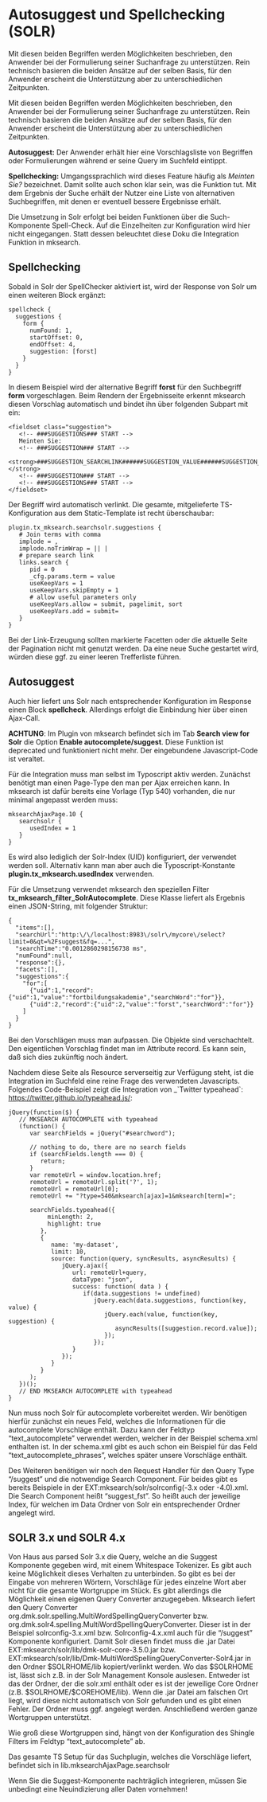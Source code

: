 Autosuggest und Spellchecking (SOLR)
====================================

Mit diesen beiden Begriffen werden Möglichkeiten beschrieben, den Anwender bei der Formulierung seiner Suchanfrage zu unterstützen. Rein technisch basieren die beiden Ansätze auf der selben Basis, für den Anwender erscheint die Unterstützung aber zu unterschiedlichen Zeitpunkten.

Mit diesen beiden Begriffen werden Möglichkeiten beschrieben, den Anwender bei der Formulierung seiner Suchanfrage zu unterstützen. Rein technisch basieren die beiden Ansätze auf der selben Basis, für den Anwender erscheint die Unterstützung aber zu unterschiedlichen Zeitpunkten.

**Autosuggest:** Der Anwender erhält hier eine Vorschlagsliste von Begriffen oder Formulierungen während er seine Query im Suchfeld eintippt.

**Spellchecking:** Umgangssprachlich wird dieses Feature häufig als *Meinten Sie?* bezeichnet. Damit sollte auch schon klar sein, was die Funktion tut. Mit dem Ergebnis der Suche erhält der Nutzer eine Liste von alternativen Suchbegriffen, mit denen er eventuell bessere Ergebnisse erhält.

Die Umsetzung in Solr erfolgt bei beiden Funktionen über die Such-Komponente Spell-Check. Auf die Einzelheiten zur Konfiguration wird hier nicht eingegangen. Statt dessen beleuchtet diese Doku die Integration Funktion in mksearch.

Spellchecking
-------------

Sobald in Solr der SpellChecker aktiviert ist, wird der Response von Solr um einen weiteren Block ergänzt:

~~~~ {.sourceCode .js}
spellcheck {
  suggestions {
    form {
      numFound: 1,
      startOffset: 0,
      endOffset: 4,
      suggestion: [forst]
    }
  }
}
~~~~

In diesem Beispiel wird der alternative Begriff **forst** für den Suchbegriff **form** vorgeschlagen. Beim Rendern der Ergebnisseite erkennt mksearch diesen Vorschlag automatisch und bindet ihn über folgenden Subpart mit ein:

~~~~ {.sourceCode .html}
<fieldset class="suggestion">
   <!-- ###SUGGESTIONS### START -->
   Meinten Sie:
   <!-- ###SUGGESTION### START -->
   <strong>###SUGGESTION_SEARCHLINK######SUGGESTION_VALUE######SUGGESTION_SEARCHLINK###</strong>
   <!-- ###SUGGESTION### START -->
   <!-- ###SUGGESTIONS### START -->
</fieldset>
~~~~

Der Begriff wird automatisch verlinkt. Die gesamte, mitgelieferte TS-Konfiguration aus dem Static-Template ist recht überschaubar:

~~~~ {.sourceCode .ts}
plugin.tx_mksearch.searchsolr.suggestions {
   # Join terms with comma
   implode = ,
   implode.noTrimWrap = || |
   # prepare search link
   links.search {
      pid = 0
      _cfg.params.term = value
      useKeepVars = 1
      useKeepVars.skipEmpty = 1
      # allow useful parameters only
      useKeepVars.allow = submit, pagelimit, sort
      useKeepVars.add = submit=
   }
}
~~~~

Bei der Link-Erzeugung sollten markierte Facetten oder die aktuelle Seite der Pagination nicht mit genutzt werden. Da eine neue Suche gestartet wird, würden diese ggf. zu einer leeren Trefferliste führen.

Autosuggest
-----------

Auch hier liefert uns Solr nach entsprechender Konfiguration im Response einen Block **spellcheck**. Allerdings erfolgt die Einbindung hier über einen Ajax-Call.

**ACHTUNG**: Im Plugin von mksearch befindet sich im Tab **Search view for Solr** die Option **Enable autocomplete/suggest**. Diese Funktion ist deprecated und funktioniert nicht mehr. Der eingebundene Javascript-Code ist veraltet.

Für die Integration muss man selbst im Typoscript aktiv werden. Zunächst benötigt man einen Page-Type den man per Ajax erreichen kann. In mksearch ist dafür bereits eine Vorlage (Typ 540) vorhanden, die nur minimal angepasst werden muss:

~~~~ {.sourceCode .ts}
mksearchAjaxPage.10 {
   searchsolr {
      usedIndex = 1
   }
}
~~~~

Es wird also lediglich der Solr-Index (UID) konfiguriert, der verwendet werden soll. Alternativ kann man aber auch die Typoscript-Konstante **plugin.tx\_mksearch.usedIndex** verwenden.

Für die Umsetzung verwendet mksearch den speziellen Filter **tx\_mksearch\_filter\_SolrAutocomplete**. Diese Klasse liefert als Ergebnis einen JSON-String, mit folgender Struktur:

~~~~ {.sourceCode .js}
{
  "items":[],
  "searchUrl":"http:\/\/localhost:8983\/solr\/mycore\/select?limit=0&qt=%2Fsuggest&fq=...",
  "searchTime":"0.0012860298156738 ms",
  "numFound":null,
  "response":{},
  "facets":[],
  "suggestions":{
    "for":[
      {"uid":1,"record":{"uid":1,"value":"fortbildungsakademie","searchWord":"for"}},
      {"uid":2,"record":{"uid":2,"value":"forst","searchWord":"for"}}
    ]
  }
}
~~~~

Bei den Vorschlägen muss man aufpassen. Die Objekte sind verschachtelt. Den eigentlichen Vorschlag findet man im Attribute record. Es kann sein, daß sich dies zukünftig noch ändert.

Nachdem diese Seite als Resource serverseitig zur Verfügung steht, ist die Integration im Suchfeld eine reine Frage des verwendeten Javascripts. Folgendes Code-Beispiel zeigt die Integration von \_\`Twitter typeahead\`: <https://twitter.github.io/typeahead.js/>:

~~~~ {.sourceCode .js}
jQuery(function($) {
   // MKSEARCH AUTOCOMPLETE with typeahead
   (function() {
      var searchFields = jQuery("#searchword");

      // nothing to do, there are no search fields
      if (searchFields.length === 0) {
         return;
      }
      var remoteUrl = window.location.href;
      remoteUrl = remoteUrl.split('?', 1);
      remoteUrl = remoteUrl[0];
      remoteUrl += "?type=540&mksearch[ajax]=1&mksearch[term]=";

      searchFields.typeahead({
           minLength: 2,
           highlight: true
         },
         {
            name: 'my-dataset',
            limit: 10,
            source: function(query, syncResults, asyncResults) {
               jQuery.ajax({
                  url: remoteUrl+query,
                  dataType: "json",
                  success: function( data ) {
                     if(data.suggestions != undefined)
                        jQuery.each(data.suggestions, function(key, value) {
                           jQuery.each(value, function(key, suggestion) {
                              asyncResults([suggestion.record.value]);
                           });
                        });
                  }
               });
            }
         }
      );
   })();
   // END MKSEARCH AUTOCOMPLETE with typeahead
}
~~~~

Nun muss noch Solr für autocomplete vorbereitet werden. Wir benötigen hierfür zunächst ein neues Feld, welches die Informationen für die autocomplete Vorschläge enthält. Dazu kann der Feldtyp “text\_autocomplete” verwendet werden, welcher in der Beispiel schema.xml enthalten ist. In der schema.xml gibt es auch schon ein Beispiel für das Feld “text\_autocomplete\_phrases”, welches später unsere Vorschläge enthält.

Des Weiteren benötigen wir noch den Request Handler für den Query Type “/suggest” und die notwendige Search Component. Für beides gibt es bereits Beispiele in der EXT:mksearch/solr/solrconfig(-3.x oder -4.0).xml. Die Search Component heißt “suggest\_fst”. So heißt auch der jeweilige Index, für welchen im Data Ordner von Solr ein entsprechender Ordner angelegt wird.

SOLR 3.x und SOLR 4.x
---------------------

Von Haus aus parsed Solr 3.x die Query, welche an die Suggest Komponente gegeben wird, mit einem Whitespace Tokenizer. Es gibt auch keine Möglichkeit dieses Verhalten zu unterbinden. So gibt es bei der Eingabe von mehreren Wörtern, Vorschläge für jedes einzelne Wort aber nicht für die gesamte Wortgruppe im Stück. Es gibt allerdings die Möglichkeit einen eigenen Query Converter anzugegeben. Mksearch liefert den Query Converter org.dmk.solr.spelling.MultiWordSpellingQueryConverter bzw. org.dmk.solr4.spelling.MultiWordSpellingQueryConverter. Dieser ist in der Beispiel solrconfig-3.x.xml bzw. Solrconfig-4.x.xml auch für die “/suggest” Komponente konfiguriert. Damit Solr diesen findet muss die .jar Datei EXT:mksearch/solr/lib/dmk-solr-core-3.5.0.jar bzw. EXT:mksearch/solr/lib/Dmk-MultiWordSpellingQueryConverter-Solr4.jar in den Ordner \$SOLRHOME/lib kopiert/verlinkt werden. Wo das \$SOLRHOME ist, lässt sich z.B. in der Solr Management Konsole auslesen. Entweder ist das der Ordner, der die solr.xml enthält oder es ist der jeweilige Core Ordner (z.B. \$SOLRHOME/\$COREHOME/lib). Wenn die .jar Datei am falschen Ort liegt, wird diese nicht automatisch von Solr gefunden und es gibt einen Fehler. Der Ordner muss ggf. angelegt werden. Anschließend werden ganze Wortgruppen unterstützt.

Wie groß diese Wortgruppen sind, hängt von der Konfiguration des Shingle Filters im Feldtyp “text\_autocomplete” ab.

Das gesamte TS Setup für das Suchplugin, welches die Vorschläge liefert, befindet sich in lib.mksearchAjaxPage.searchsolr

Wenn Sie die Suggest-Komponente nachträglich integrieren, müssen Sie unbedingt eine Neuindizierung aller Daten vornehmen!
